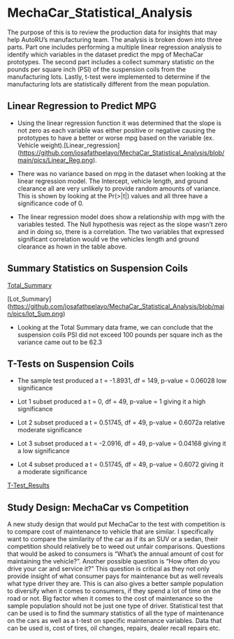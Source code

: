 # MechaCar_Statistical_Analysis

The purpose of this is to review the production data for insights that may help AutoRU’s manufacturing team. The analysis is broken down into three parts. Part one includes performing a multiple linear regression analysis to identify which variables in the dataset predict the mpg of MechaCar prototypes. The second part includes a collect summary statistic on the pounds per square inch (PSI) of the suspension coils from the manufacturing lots. Lastly, t-test were implemented to determine if the manufacturing lots are statistically different from the mean population.

## Linear Regression to Predict MPG
- Using the linear regression function it was determined that the slope is not zero as each variable was either positive or negative  causing the prototypes to have a better or worse mpg based on the variable (ex. Vehicle weight).[Linear_regression] (https://github.com/josafathpelayo/MechaCar_Statistical_Analysis/blob/main/pics/Linear_Reg.png). 

- There was no variance based on mpg in the dataset when looking at the linear regression model. The Intercept, vehicle length, and ground clearance all are very unlikely to provide random amounts of variance. This is shown by looking at the Pr(>|t|) values and all three have a significance code of 0. 

- The linear regression model does show a relationship with mpg with the variables tested. The Null hypothesis was reject as the slope wasn’t zero and in doing so, there is a correlation. The two variables that expressed significant correlation would ve the vehicles length and ground clearance as hown in the table above.

## Summary Statistics on Suspension Coils 
[Total_Summary](https://github.com/josafathpelayo/MechaCar_Statistical_Analysis/blob/main/pics/Total_Sum2.png)

[Lot_Summary] (https://github.com/josafathpelayo/MechaCar_Statistical_Analysis/blob/main/pics/lot_Sum.png)

- Looking at the Total Summary data frame, we can conclude that the suspension coils PSI did not exceed 100 pounds per square inch as the variance came out to be 62.3 

## T-Tests on Suspension Coils

- The  sample test produced a t = -1.8931, df = 149, p-value = 0.06028 low significance


- Lot 1 subset produced a t = 0, df = 49, p-value = 1 giving it a high significance

- Lot 2 subset produced a t = 0.51745, df = 49, p-value = 0.6072a relative moderate significance

- Lot 3 subset produced a t = -2.0916, df = 49, p-value = 0.04168 giving it a low significance

- Lot 4 subset produced a t = 0.51745, df = 49, p-value = 0.6072 giving it a moderate significance

[T-Test_Results](https://github.com/josafathpelayo/MechaCar_Statistical_Analysis/blob/main/pics/Suspension_Stats.png)

## Study Design: MechaCar vs Competition

A new study design that would put MechaCar to the test with competition is to compare cost of maintenance to vehicle that are similar. I specifically want to compare the similarity of the car as if its an SUV or a sedan, their competition should relatively be to weed out unfair comparisons. Questions that would be asked to consumers is “What’s the annual amount of cost for maintaining the vehicle?”. Another possible question is “How often do you drive your car and service it?” This question is critical as they not only provide insight of what consumer pays for maintenance but as well reveals what type driver they are. This is can also gives a better sample population to diversify when it comes to consumers, if they spend a lot of time on the road or not. Big factor when it comes to the cost of maintenance so the sample population should not be just one type of driver.  Statistical test that can be used is to find the summary statistics of all the type of maintenance on the cars as well as a t-test on specific maintenance variables. Data that can be used is, cost of tires, oil changes, repairs, dealer recall repairs etc.









